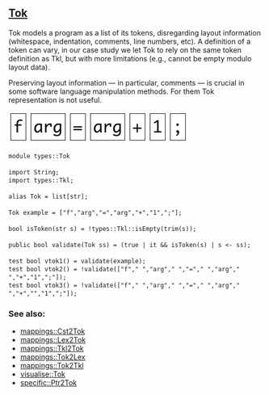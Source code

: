 ## [Tok](https://github.com/grammarware/bx-parsing/blob/master/src/types/Tok.rsc)

Tok models a program as a list of its tokens, disregarding layout information (whitespace,
indentation, comments, line numbers, etc). A definition of a token can vary, in our case
study we let Tok to rely on the same token definition as Tkl, but with more limitations
(e.g., cannot be empty modulo layout data).

Preserving layout information — in particular, comments — is crucial in some software
language manipulation methods. For them Tok representation is not useful.

![Example](https://github.com/grammarware/bx-parsing/raw/master/img/Tok.png)

```
module types::Tok

import String;
import types::Tkl;

alias Tok = list[str];

Tok example = ["f","arg","=","arg","+","1",";"];

bool isToken(str s) = !types::Tkl::isEmpty(trim(s)); 

public bool validate(Tok ss) = (true | it && isToken(s) | s <- ss);

test bool vtok1() = validate(example);
test bool vtok2() = !validate(["f"," ","arg"," ","="," ","arg"," ","+","1",";"]);
test bool vtok3() = !validate(["f"," ","arg"," ","="," ","arg"," ","+","","1",";"]);
```

### See also:
* [mappings::Cst2Tok](https://github.com/grammarware/bx-parsing/blob/master/src/mappings/Cst2Tok.rsc)
* [mappings::Lex2Tok](https://github.com/grammarware/bx-parsing/blob/master/src/mappings/Lex2Tok.rsc)
* [mappings::Tkl2Tok](https://github.com/grammarware/bx-parsing/blob/master/src/mappings/Tkl2Tok.rsc)
* [mappings::Tok2Lex](https://github.com/grammarware/bx-parsing/blob/master/src/mappings/Tok2Lex.rsc)
* [mappings::Tok2Tkl](https://github.com/grammarware/bx-parsing/blob/master/src/mappings/Tok2Tkl.rsc)
* [visualise::Tok](https://github.com/grammarware/bx-parsing/blob/master/src/visualise/Tok.rsc)
* [specific::Ptr2Tok](https://github.com/grammarware/bx-parsing/blob/master/src/specific/Ptr2Tok.rsc)
